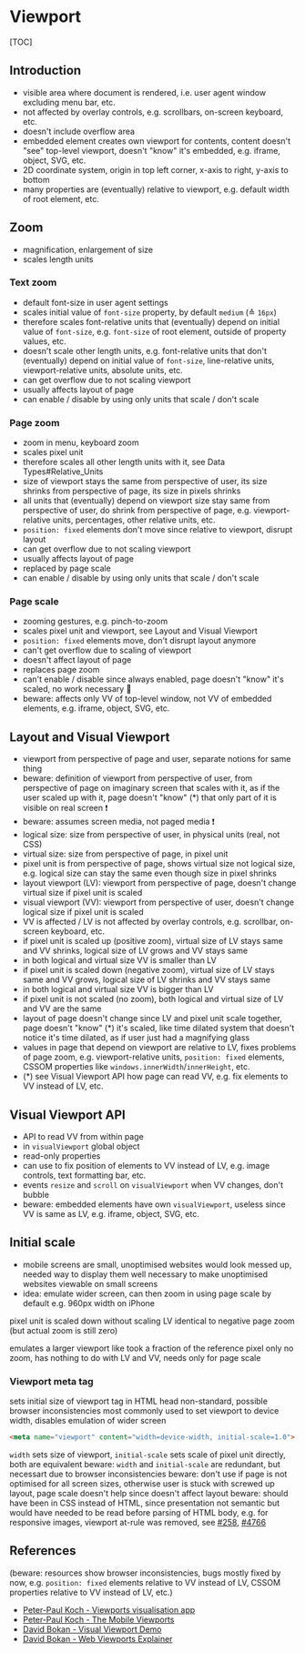 # Viewport

[TOC]



## Introduction

- visible area where document is rendered, i.e. user agent window excluding menu bar, etc.
- not affected by overlay controls, e.g. scrollbars, on-screen keyboard, etc.
- doesn't include overflow area
- embedded element creates own viewport for contents, content doesn't "see" top-level viewport, doesn't "know" it's embedded, e.g. iframe, object, SVG, etc.
- 2D coordinate system, origin in top left corner, x-axis to right, y-axis to bottom
- many properties are (eventually) relative to viewport, e.g. default width of root element, etc.



## Zoom

- magnification, enlargement of size
- scales length units

### Text zoom

- default font-size in user agent settings
- scales initial value of `font-size` property, by default `medium` (≙ `16px`)
- therefore scales font-relative units that (eventually) depend on initial value of `font-size`, e.g. `font-size` of root element, outside of property values, etc.
- doesn't scale other length units, e.g. font-relative units that don't (eventually) depend on initial value of `font-size`, line-relative units, viewport-relative units, absolute units, etc.
- can get overflow due to not scaling viewport
- usually affects layout of page
- can enable / disable by using only units that scale / don't scale

### Page zoom

- zoom in menu, keyboard zoom
- scales pixel unit
- therefore scales all other length units with it, see Data Types#Relative_Units
- size of viewport stays the same from perspective of user, its size shrinks from perspective of page, its size in pixels shrinks
- all units that (eventually) depend on viewport size stay same from perspective of user, do shrink from perspective of page, e.g. viewport-relative units, percentages, other relative units, etc.
- `position: fixed` elements don't move since relative to viewport, disrupt layout
- can get overflow due to not scaling viewport
- usually affects layout of page
- replaced by page scale
- can enable / disable by using only units that scale / don't scale

### Page scale

- zooming gestures, e.g. pinch-to-zoom
- scales pixel unit and viewport, see Layout and Visual Viewport
- `position: fixed` elements move, don't disrupt layout anymore
- can't get overflow due to scaling of viewport
- doesn't affect layout of page
- replaces page zoom
- can't enable / disable since always enabled, page doesn't "know" it's scaled, no work necessary 🎉
- beware: affects only VV of top-level window, not VV of embedded elements, e.g. iframe, object, SVG, etc.



## Layout and Visual Viewport

- viewport from perspective of page and user, separate notions for same thing
- beware: definition of viewport from perspective of user, from perspective of page on imaginary screen that scales with it, as if the user scaled up with it, page doesn't "know" (\*) that only part of it is visible on real screen ❗️
- beware: assumes screen media, not paged media ❗️
- logical size: size from perspective of user, in physical units (real, not CSS)
- virtual size: size from perspective of page, in pixel unit
- pixel unit is from perspective of page, shows virtual size not logical size, e.g. logical size can stay the same even though size in pixel shrinks
- layout viewport (LV): viewport from perspective of page, doesn't change virtual size if pixel unit is scaled
- visual viewport (VV): viewport from perspective of user, doesn't change logical size if pixel unit is scaled
- VV is affected / LV is not affected by overlay controls, e.g. scrollbar, on-screen keyboard, etc.
- if pixel unit is scaled up (positive zoom), virtual size of LV stays same and VV shrinks, logical size of LV grows and VV stays same
- in both logical and virtual size VV is smaller than LV
- if pixel unit is scaled down (negative zoom), virtual size of LV stays same and VV grows, logical size of LV shrinks and VV stays same
- in both logical and virtual size VV is bigger than LV
- if pixel unit is not scaled (no zoom), both logical and virtual size of LV and VV are the same
- layout of page doesn't change since LV and pixel unit scale together, page doesn't "know" (\*) it's scaled, like time dilated system that doesn't notice it's time dilated, as if user just had a magnifying glass
- values in page that depend on viewport are relative to LV, fixes problems of page zoom, e.g. viewport-relative units, `position: fixed` elements, CSSOM properties like `windows.innerWidth`/`innerHeight`, etc.
- (\*) see Visual Viewport API how page can read VV, e.g. fix elements to VV instead of LV, etc.



## Visual Viewport API

- API to read VV from within page
- in `visualViewport` global object
- read-only properties
- can use to fix position of elements to VV instead of LV, e.g. image controls, text formatting bar, etc.
- events `resize` and `scroll` on `visualViewport` when VV changes, don't bubble
- beware: embedded elements have own `visualViewport`, useless since VV is same as LV, e.g. iframe, object, SVG, etc.



## Initial scale

<!-- ToDo: finish -->

- mobile screens are small, unoptimised websites would look messed up, needed way to display them well
necessary to make unoptimised websites viewable on small screens
- idea: emulate wider screen, can then zoom in using page scale
by default e.g. 960px width on iPhone

pixel unit is scaled down without scaling LV
identical to negative page zoom (but actual zoom is still zero)

emulates a larger viewport
like took a fraction of the reference pixel only
no zoom, has nothing to do with LV and VV, needs only for page scale

### Viewport meta tag

sets initial size of viewport
tag in HTML head
non-standard, possible browser inconsistencies
most commonly used to set viewport to device width, disables emulation of wider screen

```html
<meta name="viewport" content="width=device-width, initial-scale=1.0">
```

`width` sets size of viewport, `initial-scale` sets scale of pixel unit directly, both are equivalent
beware: `width` and `initial-scale` are redundant, but necessart due to browser inconsistencies
beware: don't use if page is not optimised for all screen sizes, otherwise user is stuck with screwed up layout, page scale doesn't help since doesn't affect layout
beware: should have been in CSS instead of HTML, since presentation not semantic
but would have needed to be read before parsing of HTML body, e.g. for responsive images, viewport at-rule was removed, see [#258](https://github.com/w3c/csswg-drafts/issues/258), [#4766](https://github.com/w3c/csswg-drafts/issues/4766)



## References

(beware: resources show browser inconsistencies, bugs mostly fixed by now, e.g. `position: fixed` elements relative to VV instead of LV, CSSOM properties relative to VV instead of LV, etc.)

- [Peter-Paul Koch - Viewports visualisation app](https://www.quirksmode.org/mobile/viewports/)
- [Peter-Paul Koch - The Mobile Viewports](https://www.youtube.com/watch?v=8J6EdpXdzqc)
- [David Bokan - Visual Viewport Demo](https://bokand.github.io/viewport/)
- [David Bokan - Web Viewports Explainer](https://github.com/bokand/bokand.github.io/blob/master/web_viewports_explainer.md)